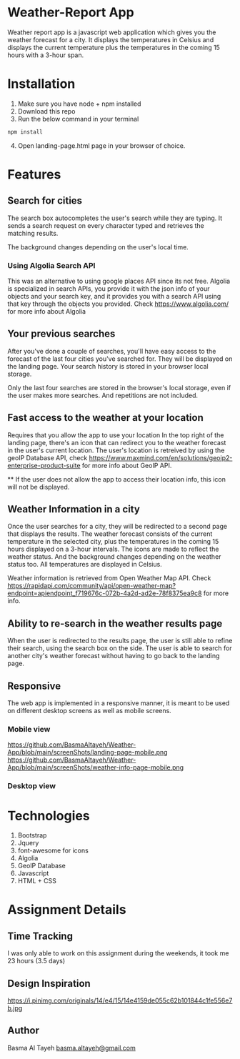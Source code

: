 # Weather-Report App
Weather report app is a javascript web application which gives you the weather forecast for a city. It displays the temperatures in Celsius and displays the current temperature plus the temperatures in the coming 15 hours with a 3-hour span.

# Installation
1. Make sure you have node + npm installed
2. Download this repo
3. Run the below command in your terminal
```bash
npm install
```
4. Open landing-page.html page in your browser of choice.


# Features

## Search for cities
The search box autocompletes the user's search while they are typing. It sends a search request on every character typed and retrieves the matching results.

The background changes depending on the user's local time.

### Using Algolia Search API
This was an alternative to using google places API since its not free. Algolia is specialized in search APIs, you provide it with the json info of your objects and your search key, and it provides you with a search API using that key through the objects you provided.
Check https://www.algolia.com/ for more info about Algolia

## Your previous searches
After you've done a couple of searches, you'll have easy access to the forecast of the last four cities you've searched for. They will be displayed on the landing page. Your search history is stored in your browser local storage.

Only the last four searches are stored in the browser's local storage, even if the user makes more searches. And repetitions are not included.

## Fast access to the weather at your location
Requires that you allow the app to use your location
In the top right of the landing page, there's an icon that can redirect you to the weather forecast in the user's current location. The user's location is retreived by using the geoIP Database API, check https://www.maxmind.com/en/solutions/geoip2-enterprise-product-suite for more info about GeoIP API.

** If the user does not allow the app to access their location info, this icon will not be displayed.

## Weather Information in a city
Once the user searches for a city, they will be redirected to a second page that displays the results. The weather forecast consists of the current temperature in the selected city, plus the temperatures in the coming 15 hours displayed on a 3-hour intervals. The icons are made to reflect the weather status. And the background changes depending on the weather status too. All temperatures are displayed in Celsius.

Weather information is retrieved from Open Weather Map API. Check https://rapidapi.com/community/api/open-weather-map?endpoint=apiendpoint_f719676c-072b-4a2d-ad2e-78f8375ea9c8 for more info.

## Ability to re-search in the weather results page
When the user is redirected to the results page, the user is still able to refine their search, using the search box on the side. The user is able to search for another city's weather forecast without having to go back to the landing page.

## Responsive
The web app is implemented in a responsive manner, it is meant to be used on different desktop screens as well as mobile screens.

### Mobile view
https://github.com/BasmaAltayeh/Weather-App/blob/main/screenShots/landing-page-mobile.png
https://github.com/BasmaAltayeh/Weather-App/blob/main/screenShots/weather-info-page-mobile.png

### Desktop view


# Technologies
1. Bootstrap
2. Jquery
3. font-awesome for icons
4. Algolia
5. GeoIP Database
6. Javascript
7. HTML + CSS

# Assignment Details
## Time Tracking
I was only able to work on this assignment during the weekends, it took me 23 hours (3.5 days)

## Design Inspiration
https://i.pinimg.com/originals/14/e4/15/14e4159de055c62b101844c1fe556e7b.jpg

## Author
Basma Al Tayeh
basma.altayeh@gmail.com

